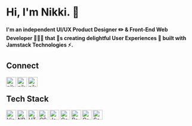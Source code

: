 # Hi, I'm Nikki. 👋
#### I'm an independent UI/UX Product Designer ✏️ & Front-End Web Developer 👩🏻‍💻 that 💖s creating delightful User Experiences 🤗 built with Jamstack Technologies ⚡.

## Connect

[<img align="left" alt="nikkipantony Twitter profile" width="26px" src="https://unpkg.com/simple-icons@v3/icons/twitter.svg" />](https://www.twitter.com/nikkipantony)

[<img align="left" alt="nikkipantony Instagram profile" width="26px" src="https://unpkg.com/simple-icons@v3/icons/instagram.svg" />](https://www.instagram.com/nikkipantony)

[<img align="left" alt="nikkipantony LinkedIn profile" width="26px" src="https://unpkg.com/simple-icons@v3/icons/linkedin.svg" />](https://www.linkedin.com/in/nikkipantony)

<br />

## Tech Stack 

<img align="left" alt="Visual Studio Code" title="Visual Studio Code" width="26px" src="https://unpkg.com/simple-icons@v3/icons/visualstudiocode.svg" />

<img align="left" alt="NPM" title="NPM" width="26px" src="https://unpkg.com/simple-icons@v3/icons/npm.svg" />

<img align="left" alt="HTML5" title="HTML5" width="26px" src="https://unpkg.com/simple-icons@v3/icons/html5.svg" />

<img align="left" alt="CSS3" title="CSS3" width="26px" src="https://unpkg.com/simple-icons@v3/icons/css3.svg" />

<img align="left" alt="JavaScript" title="JavaScript" width="26px" src="https://unpkg.com/simple-icons@v3/icons/javascript.svg" />

<img align="left" alt="Gatsby" title="Gatsby" width="26px" src="https://unpkg.com/simple-icons@v3/icons/gatsby.svg" />

<img align="left" alt="React" title="React" width="26px" src="https://unpkg.com/simple-icons@v3/icons/react.svg" />

<img align="left" alt="GraphQL" title="GraphQL" width="26px" src="https://unpkg.com/simple-icons@v3/icons/graphql.svg" />

<img align="left" alt="Sass" title="Sass" width="26px" src="https://unpkg.com/simple-icons@v3/icons/sass.svg" />
